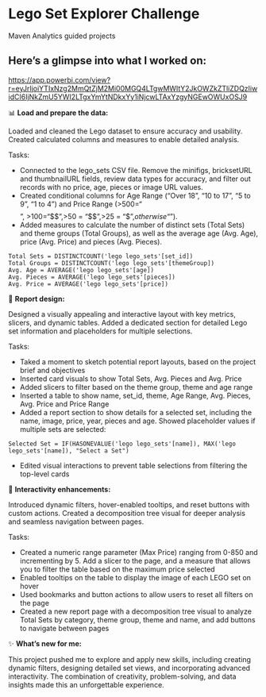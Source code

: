 # Lego Set Explorer Challenge
Maven Analytics guided projects

## Here’s a glimpse into what I worked on:

https://app.powerbi.com/view?r=eyJrIjoiYTIxNzg2MmQtZjM2Mi00MGQ4LTgwMWItY2JkOWZkZTliZDQzIiwidCI6IjNkZmU5YWI2LTgxYmYtNDkxYy1iNjcwLTAxYzgyNGEwOWUxOSJ9

📊 **Load and prepare the data:**

Loaded and cleaned the Lego dataset to ensure accuracy and usability.
Created calculated columns and measures to enable detailed analysis.

Tasks:
- Connected to the lego_sets CSV file. Remove the minifigs, bricksetURL and thumbnailURL fields, review data types for accuracy, and filter out records with no price, age, pieces or image URL values.
- Created conditional columns for Age Range (“Over 18”, “10 to 17”, “5 to 9”, “1 to 4”) and Price Range (>$500 = “$$$$$”, >$100 = “$$$$”, >$50 = “$$$”, >$25 = “$$”, otherwise “$”).
- Added measures to calculate the number of distinct sets (Total Sets) and theme groups (Total Groups), as well as the average age (Avg. Age), price (Avg. Price) and pieces (Avg. Pieces).
```
Total Sets = DISTINCTCOUNT('lego lego_sets'[set_id])
Total Groups = DISTINCTCOUNT('lego lego_sets'[themeGroup])
Avg. Age = AVERAGE('lego lego_sets'[age])
Avg. Pieces = AVERAGE('lego lego_sets'[pieces])
Avg. Price = AVERAGE('lego lego_sets'[price])
```

🔧 **Report design:** 

Designed a visually appealing and interactive layout with key metrics, slicers, and dynamic tables.
Added a dedicated section for detailed Lego set information and placeholders for multiple selections.

Tasks:
- Taked a moment to sketch potential report layouts, based on the project brief and objectives
- Inserted card visuals to show Total Sets, Avg. Pieces and Avg. Price
- Added slicers to filter based on the theme group, theme and age range
- Inserted a table to show name, set_id, theme, Age Range, Avg. Pieces, Avg. Price and Price Range
- Added a report section to show details for a selected set, including the name, image, price, year, pieces and age. Showed placeholder values if multiple sets are selected:
```
Selected Set = IF(HASONEVALUE('lego lego_sets'[name]), MAX('lego lego_sets'[name]), "Select a Set")
```
- Edited visual interactions to prevent table selections from filtering the top-level cards

🔄 **Interactivity enhancements:**

Introduced dynamic filters, hover-enabled tooltips, and reset buttons with custom actions.
Created a decomposition tree visual for deeper analysis and seamless navigation between pages.

Tasks:
- Created a numeric range parameter (Max Price) ranging from 0-850 and incrementing by 5. Add a slicer to the page, and a measure that allows you to filter the table based on the maximum price selected
- Enabled tooltips on the table to display the image of each LEGO set on hover
- Used bookmarks and button actions to allow users to reset all filters on the page
- Created a new report page with a decomposition tree visual to analyze Total Sets by category, theme group, theme and name, and add buttons to navigate between pages

✨ **What’s new for me:**

This project pushed me to explore and apply new skills, including creating dynamic filters, designing detailed set views, and incorporating advanced interactivity. The combination of creativity, problem-solving, and data insights made this an unforgettable experience.


